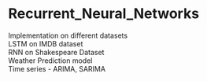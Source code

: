 # Recurrent_Neural_Networks
Implementation on different datasets <br>
LSTM on IMDB dataset <br>
RNN on Shakespeare Dataset <br>
Weather Prediction model <br>
Time series - ARIMA, SARIMA 
